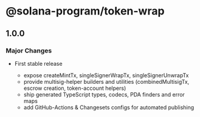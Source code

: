 # @solana-program/token-wrap

## 1.0.0

### Major Changes

- First stable release

  - expose createMintTx, singleSignerWrapTx, singleSignerUnwrapTx
  - provide multisig-helper builders and utilities (combinedMultisigTx, escrow creation, token-account helpers)
  - ship generated TypeScript types, codecs, PDA finders and error maps
  - add GitHub-Actions & Changesets configs for automated publishing
